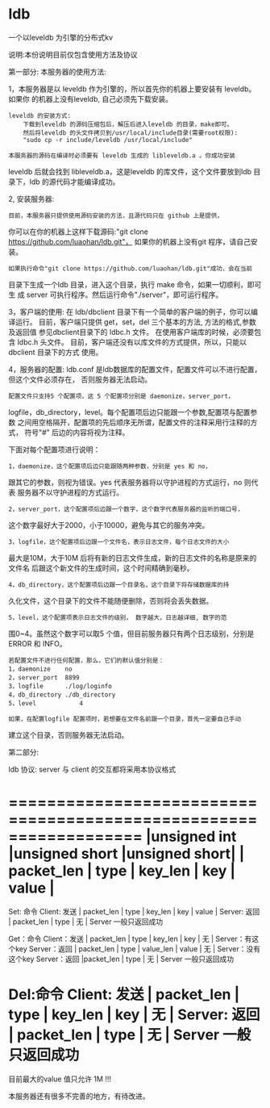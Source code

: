 ldb
===

一个以leveldb 为引擎的分布式kv

说明:本份说明目前仅包含使用方法及协议

第一部分:
本服务器的使用方法:

1，本服务器是以 leveldb 作为引擎的，所以首先你的机器上要安装有 leveldb。如果你
的机器上没有leveldb, 自己必须先下载安装。

    leveldb 的安装方式:
        下载到leveldb 的源码压缩包后，解压后进入leveldb 的目录，make即可。
        然后将leveldb 的头文件拷贝到/usr/local/include目录(需要root权限):
        "sudo cp -r include/leveldb /usr/local/include"
    
    本服务器的源码在编译时必须要有 leveldb 生成的 libleveldb.a 。你成功安装
leveldb 后就会找到 libleveldb.a，这是leveldb 的库文件，这个文件要放到ldb 目
录下，ldb 的源代码才能编译成功。

2,  安装服务器:
    
    目前，本服务器只提供使用源码安装的方法，且源代码只在 github 上是提供，
你可以在你的机器上这样下载源码:"git clone https://github.com/luaohan/ldb.git"，
如果你的机器上没有git 程序，请自己安装。

    如果执行命令"git clone https://github.com/luaohan/ldb.git"成功，会在当前
目录下生成一个ldb 目录，进入这个目录，执行 make 命令，如果一切顺利，即可生
成 server 可执行程序。然后运行命令"./server"，即可运行程序。


3，客户端的使用:
    在 ldb/dbclient 目录下有一个简单的客户端的例子，你可以编译运行。
    目前，客户端只提供 get，set，del 三个基本的方法, 方法的格式,参数及返回值
参见dbclient目录下的 ldbc.h 文件。
    在使用客户端库的时候，必须要包含 ldbc.h 头文件。
    目前，客户端还没有以库文件的方式提供，所以，只能以dbclient 目录下的方式
使用。



4，服务器的配置:
    ldb.conf 是ldb数据库的配置文件，配置文件可以不进行配置，但这个文件必须存在，
否则服务器无法启动。

    配置文件只支持5 个配置项，这 5 个配置项分别是 daemonize，server_port，
logfile，db_directory，level。每个配置项后边只能跟一个参数,配置项与配置参数
之间用空格隔开，配置项的先后顺序无所谓，配置文件的注释采用行注释的方式，
符号"#" 后边的内容将视为注释。

下面对每个配置项进行说明：

    1，daemonize，这个配置项后边只能跟随两种参数，分别是 yes 和 no，
跟其它的参数，则视为错误。yes 代表服务器将以守护进程的方式运行，no 则代表
服务器不以守护进程的方式运行。

    2，server_port，这个配置项后边跟一个数字，这个数字代表服务器的监听的端口号，
这个数字最好大于2000，小于10000，避免与其它的服务冲突。

    3，logfile，这个配置项后边跟一个文件名，表示日志文件，每个日志文件的大小
最大是10M，大于10M 后将有新的日志文件生成，新的日志文件的名称是原来的文件名
后跟这个新文件的生成时间，这个时间精确到毫秒。

    4，db_directory，这个配置项后边跟一个目录名，这个目录下将存储数据库的持
久化文件，这个目录下的文件不能随便删除，否则将会丢失数据。

    5，level，这个配置项表示日志文件的级别， 数字越大，日志越详细, 数字的范
围0~4。虽然这个数字可以取5 个值，但目前服务器只有两个日志级别，分别是
ERROR 和 INFO。

    若配置文件不进行任何配置，那么，它们的默认值分别是：
    1，daemonize    no
    2，server_port  8899
    3，logfile      ./log/loginfo
    4，db_directory ./db_directory
    5，level            4

    如果，在配置logfile 配置项时，若想要在文件名前跟一个目录，首先一定要自己手动
建立这个目录，否则服务器无法启动。
   
第二部分:

ldb 协议: server 与 client 的交互都将采用本协议格式

==================================================================
|unsigned int    |unsigned short |unsigned short|
| packet_len     | type          | key_len      | key | value |
==================================================================


Set: 命令
Client: 发送    | packet_len | type | key_len | key | value  |
Server: 返回    | packet_len | type |     无                 |
Server 一般只返回成功

Get：命令
Client：发送    | packet_len | type | key_len | key | 无     |
Server：有这个key
Server：返回    | packet_len | type | value_len | value | 无 |
Server：没有这个key
Server：返回    |packet_len  | type |     无                 |
Server 一般只返回成功

Del:命令
Client: 发送    | packet_len | type | key_len | key | 无     | 
Server: 返回    | packet_len | type |     无                 |
Server 一般只返回成功
=============================================================================

目前最大的value 值只允许 1M !!!

本服务器还有很多不完善的地方，有待改进。
